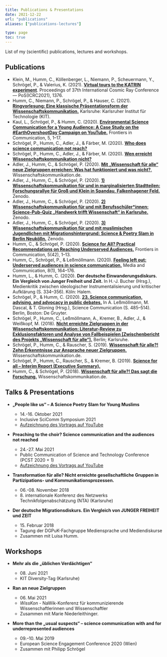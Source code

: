 ```yaml
---
title: Publications & Presentations
date: 2021-12-22
url: "publications"
aliases: ["publications-lectures"]

type: page
toc: true
---
```


List of my (scientific) publications, lectures and workshops.

## Publications
- Klein, M., Humm, C., Köllenberger, L., Niemann, P., Scheuermann, Y., Schrögel, P., & Valerius, K. (2021). [**Virtual tours to the KATRIN experiment**](https://doi.org/10.22323/1.395.1376). Proceedings of 37th International Cosmic Ray Conference — PoS(ICRC2021), 1376. 
- Humm, C., Niemann, P., Schrögel, P., & Hauser, C. (2021). [**Ringvorlesung: Eine klassische Präsentationsform der Wissenschaftskommunikation.**](https://doi.org/10.5445/IR/1000132256) Karlsruhe: Karlsruher Institut für Technologie (KIT).
- Kaul, L., Schrögel, P., & Humm, C. (2020). [**Environmental Science Communication for a Young Audience: A Case Study on the #EarthOvershootDay Campaign on YouTube.**](https://doi.org/10.3389/fcomm.2020.601177) Frontiers in Communication, 5, 1–17.
- Schrögel, P., Humm, C., Adler, J., & Färber, M. (2020). [**Who does science communication not reach?**](https://doi.org/10.5281/ZENODO.4173029)
- Schrögel, P., Humm, C., Adler, J., & Färber, M. (2020). [**Wen erreicht Wissenschaftskommunikation nicht?**](https://doi.org/10.5281/ZENODO.3937516)
- Adler, J., Humm, C., & Schrögel, P. (2020). [**Mit „Wissenschaft für alle“ neue Zielgruppen erreichen: Was hat funktioniert und was nicht?**.](https://www.wissenschaftskommunikation.de/mit-wissenschaft-fuer-alle-neue-zielgruppen-erreichen-was-hat-funktioniert-und-was-nicht-41657/) Wissenschaftskommunikation.de.
- Adler, J., Humm, C., & Schrögel, P. (2020). [**1) Wissenschaftskommunikation für und in marginalisierten Stadtteilen: Forschungsrallye für Groß und Klein in Spandau, Falkenhagener Feld.**](https://doi.org/10.5281/ZENODO.3988200) Zenodo.
- Adler, J., Humm, C., & Schrögel, P. (2020). [**2) Wissenschaftskommunikation für und mit Berufsschüler*innen: Science-Pub-Quiz „Handwerk trifft Wissenschaft“ in Karlsruhe.**](https://doi.org/10.5281/ZENODO.3988236) Zenodo.
- Adler, J., Humm, C., & Schrögel, P. (2020). [**3) Wissenschaftskommunikation für und mit muslimischen Jugendlichen mit Migrationshintergrund: Science &amp; Poetry Slam in Berlin Neukölln.**](https://doi.org/10.5281/ZENODO.3988234) Zenodo.
- Humm, C., & Schrögel, P. (2020). [**Science for All? Practical Recommendations on Reaching Underserved Audiences.**](https://doi.org/10.3389/fcomm.2020.00042) Frontiers in Communication, 5(42), 1–13.
- Humm, C., Schrögel, P., & Leßmöllmann. (2020). [**Feeling left out: Underserved audiences in science communication.**](https://doi.org/10.17645/mac.v8i1.2480) Media and Communication, 8(1), 164–176.
- Humm, L., & Humm, C. (2020). **Der deutsche Einwanderungsdiskurs. Ein Vergleich von Junger Freiheit und Zeit.** In H.-J. Bucher (Hrsg.), Medienkritik zwischen ideologischer Instrumentalisierung und kritischer Aufklärung (S. 334–356). Köln: Halem.
- Schrögel, P., & Humm, C. (2020). [**23. Science communication, advising, and advocacy in public debates.**](https://doi.org/10.1515/9783110255522-023) In A. Leßmöllmann, M. Dascal, & T. Gloning (Hrsg.), Science Communication (S. 485–514). Berlin, Boston: De Gruyter.
- Schrögel, P., Humm, C., Leßmöllmann, A., Kremer, B., Adler, J., & Weißkopf, M. (2018). [**Nicht erreichte Zielgruppen in der Wissenschaftskommunikation: Literatur-Review zu Exklusionsfaktoren und Analyse von Fallbeispielen [Zwischenbericht des Projekts „Wissenschaft für alle“].**](https://nbn-resolving.org/urn:nbn:de:0168-ssoar-66846-1) Berlin; Karlsruhe.
- Schrögel, P., Humm, C., & Rauscher, S. (2019). [**Wissenschaft für alle?! Zehn Erkenntnisse zur Ansprache neuer Zielgruppen.**](https://www.wissenschaftskommunikation.de/wissenschaft-fuer-alle-zehn-erkenntnisse-zur-ansprache-neuer-zielgruppen-25287/) Wissenschaftskommunikation.de.
- Schrögel, P., Humm, C., Rauscher, S., & Kremer, B. (2019). [**Science for all – Interim Report (Executive Summary).**](http://wmk.itz.kit.edu/downloads/Science_for_all_Factsheet_English.pdf)
- Humm, C., & Schrögel, P. (2018). [**Wissenschaft für alle?! Das sagt die Forschung.**](https://www.wissenschaftskommunikation.de/wissenschaft-fuer-alle-das-sagt-die-forschung-12907/) Wissenschaftskommunikation.de.

## Talks & Presentations

- **„People like us“ – A Science Poetry Slam for Young Muslims**
  - 14.-16. Oktober 2021
  - Inclusive SciComm Symposium 2021
  - [Aufzeichnung des Vortrags auf YouTube](https://www.youtube.com/watch?v=xdKH5OGkVzI)

- **Preaching to the choir? Science communication and the audiences not reached**
  - 24.-27. Mai 2021
  - Public Communication of Science and Technology Conference (PCST 2020 + 1)
  - [Aufzeichnung des Vortrags auf YouTube](https://www.youtube.com/watch?v=V1hrZeDg2TA)

- **Transformation für alle? Nicht erreichte gesellschaftliche Gruppen in Partizipations- und Kommunikationsprozessen.**
  - 06.-08. November 2018
  - 8\. internationale Konferenz des Netzwerks Technikfolgenabschätzung (NTA) (Karlsruhe)

- **Der deutsche Migrationsdiskurs. Ein Vergleich von JUNGER FREIHEIT und ZEIT**
  - 15\. Februar 2018
  - Tagung der DGPuK-Fachgruppe Mediensprache und Mediendiskurse
  - Zusammen mit Luisa Humm.

## Workshops

- **Mehr als die „üblichen Verdächtigen“**
  - 08\. Juni 2021
  - KIT Diversity-Tag (Karlsruhe)

- **Ran an neue Zielgruppen**
  - 06\. Mai 2021
  - *WissKon* - NaWik-Konferenz für kommunizierende Wissenschaftlerinnen und Wissenschaftler
  - Zusammen mit Marie Niederleithinger.

- **More than the „usual suspects“ – science communication with and for underrepresented audiences**
  - 09.–10. Mai 2019
  - European Science Engagement Conference 2020 (Wien)
  - Zusammen mit Philipp Schrögel